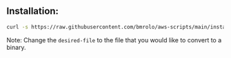 ## Installation: 
```sh
curl -s https://raw.githubusercontent.com/bmrolo/aws-scripts/main/install.sh | bash -s -- -f desired-file.sh
```
Note: Change the `desired-file` to the file that you would like to convert to a binary. 

